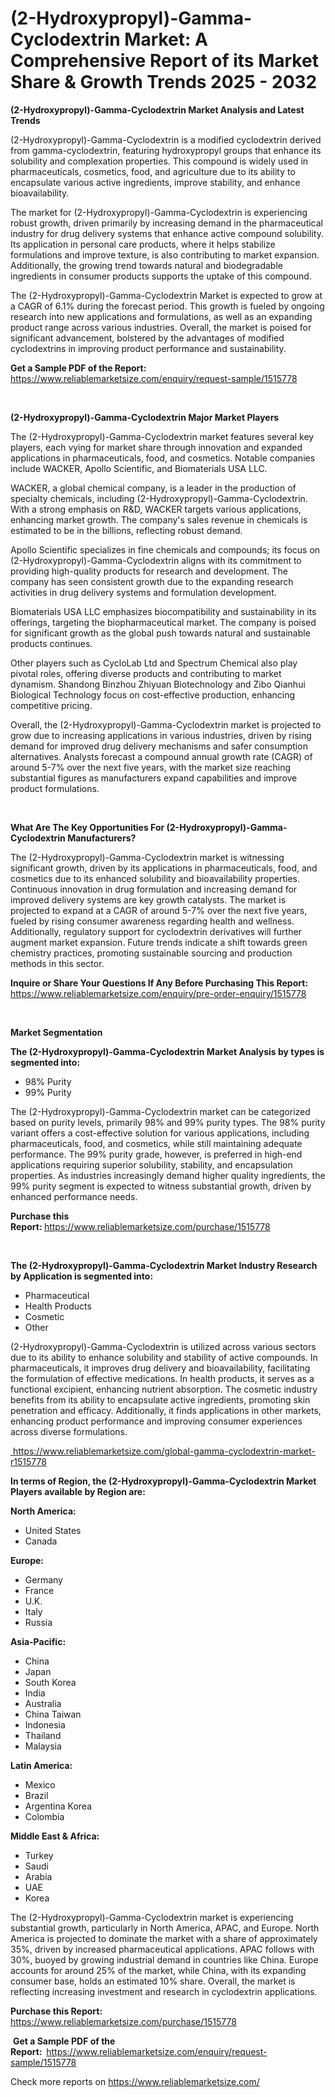 <p><h1>(2-Hydroxypropyl)-Gamma-Cyclodextrin Market: A Comprehensive Report of its Market Share & Growth Trends 2025 - 2032</h1></p><p><strong>(2-Hydroxypropyl)-Gamma-Cyclodextrin Market Analysis and Latest Trends</strong></p>
<p><p>(2-Hydroxypropyl)-Gamma-Cyclodextrin is a modified cyclodextrin derived from gamma-cyclodextrin, featuring hydroxypropyl groups that enhance its solubility and complexation properties. This compound is widely used in pharmaceuticals, cosmetics, food, and agriculture due to its ability to encapsulate various active ingredients, improve stability, and enhance bioavailability.</p><p>The market for (2-Hydroxypropyl)-Gamma-Cyclodextrin is experiencing robust growth, driven primarily by increasing demand in the pharmaceutical industry for drug delivery systems that enhance active compound solubility. Its application in personal care products, where it helps stabilize formulations and improve texture, is also contributing to market expansion. Additionally, the growing trend towards natural and biodegradable ingredients in consumer products supports the uptake of this compound.</p><p>The (2-Hydroxypropyl)-Gamma-Cyclodextrin Market is expected to grow at a CAGR of 6.1% during the forecast period. This growth is fueled by ongoing research into new applications and formulations, as well as an expanding product range across various industries. Overall, the market is poised for significant advancement, bolstered by the advantages of modified cyclodextrins in improving product performance and sustainability.</p></p>
<p><strong>Get a Sample PDF of the Report:&nbsp;</strong> <a href="https://www.reliablemarketsize.com/enquiry/request-sample/1515778?utm_campaign=3072&utm_medium=2&utm_source=Github&utm_content=ia&utm_term=29032025&utm_id=2-hydroxypropyl-gamma-cyclodextrin">https://www.reliablemarketsize.com/enquiry/request-sample/1515778</a></p>
<p>&nbsp;</p>
<p><strong>(2-Hydroxypropyl)-Gamma-Cyclodextrin Major Market Players</strong></p>
<p><p>The (2-Hydroxypropyl)-Gamma-Cyclodextrin market features several key players, each vying for market share through innovation and expanded applications in pharmaceuticals, food, and cosmetics. Notable companies include WACKER, Apollo Scientific, and Biomaterials USA LLC.</p><p>WACKER, a global chemical company, is a leader in the production of specialty chemicals, including (2-Hydroxypropyl)-Gamma-Cyclodextrin. With a strong emphasis on R&D, WACKER targets various applications, enhancing market growth. The company's sales revenue in chemicals is estimated to be in the billions, reflecting robust demand.</p><p>Apollo Scientific specializes in fine chemicals and compounds; its focus on (2-Hydroxypropyl)-Gamma-Cyclodextrin aligns with its commitment to providing high-quality products for research and development. The company has seen consistent growth due to the expanding research activities in drug delivery systems and formulation development.</p><p>Biomaterials USA LLC emphasizes biocompatibility and sustainability in its offerings, targeting the biopharmaceutical market. The company is poised for significant growth as the global push towards natural and sustainable products continues.</p><p>Other players such as CycloLab Ltd and Spectrum Chemical also play pivotal roles, offering diverse products and contributing to market dynamism. Shandong Binzhou Zhiyuan Biotechnology and Zibo Qianhui Biological Technology focus on cost-effective production, enhancing competitive pricing.</p><p>Overall, the (2-Hydroxypropyl)-Gamma-Cyclodextrin market is projected to grow due to increasing applications in various industries, driven by rising demand for improved drug delivery mechanisms and safer consumption alternatives. Analysts forecast a compound annual growth rate (CAGR) of around 5-7% over the next five years, with the market size reaching substantial figures as manufacturers expand capabilities and improve product formulations.</p></p>
<p>&nbsp;</p>
<p><strong>What Are The Key Opportunities For (2-Hydroxypropyl)-Gamma-Cyclodextrin Manufacturers?</strong></p>
<p><p>The (2-Hydroxypropyl)-Gamma-Cyclodextrin market is witnessing significant growth, driven by its applications in pharmaceuticals, food, and cosmetics due to its enhanced solubility and bioavailability properties. Continuous innovation in drug formulation and increasing demand for improved delivery systems are key growth catalysts. The market is projected to expand at a CAGR of around 5-7% over the next five years, fueled by rising consumer awareness regarding health and wellness. Additionally, regulatory support for cyclodextrin derivatives will further augment market expansion. Future trends indicate a shift towards green chemistry practices, promoting sustainable sourcing and production methods in this sector.</p></p>
<p><strong>Inquire or Share Your Questions If Any Before Purchasing This Report:</strong> <a href="https://www.reliablemarketsize.com/enquiry/pre-order-enquiry/1515778?utm_campaign=3072&utm_medium=2&utm_source=Github&utm_content=ia&utm_term=29032025&utm_id=2-hydroxypropyl-gamma-cyclodextrin">https://www.reliablemarketsize.com/enquiry/pre-order-enquiry/1515778</a></p>
<p>&nbsp;</p>
<p><strong>Market Segmentation</strong></p>
<p><strong>The (2-Hydroxypropyl)-Gamma-Cyclodextrin Market Analysis by types is segmented into:</strong></p>
<p><ul><li>98% Purity</li><li>99% Purity</li></ul></p>
<p><p>The (2-Hydroxypropyl)-Gamma-Cyclodextrin market can be categorized based on purity levels, primarily 98% and 99% purity types. The 98% purity variant offers a cost-effective solution for various applications, including pharmaceuticals, food, and cosmetics, while still maintaining adequate performance. The 99% purity grade, however, is preferred in high-end applications requiring superior solubility, stability, and encapsulation properties. As industries increasingly demand higher quality ingredients, the 99% purity segment is expected to witness substantial growth, driven by enhanced performance needs.</p></p>
<p><strong>Purchase this Report:&nbsp;</strong><a href="https://www.reliablemarketsize.com/purchase/1515778?utm_campaign=3072&utm_medium=2&utm_source=Github&utm_content=ia&utm_term=29032025&utm_id=2-hydroxypropyl-gamma-cyclodextrin">https://www.reliablemarketsize.com/purchase/1515778</a></p>
<p>&nbsp;</p>
<p><strong>The (2-Hydroxypropyl)-Gamma-Cyclodextrin Market Industry Research by Application is segmented into:</strong></p>
<p><ul><li>Pharmaceutical</li><li>Health Products</li><li>Cosmetic</li><li>Other</li></ul></p>
<p><p>(2-Hydroxypropyl)-Gamma-Cyclodextrin is utilized across various sectors due to its ability to enhance solubility and stability of active compounds. In pharmaceuticals, it improves drug delivery and bioavailability, facilitating the formulation of effective medications. In health products, it serves as a functional excipient, enhancing nutrient absorption. The cosmetic industry benefits from its ability to encapsulate active ingredients, promoting skin penetration and efficacy. Additionally, it finds applications in other markets, enhancing product performance and improving consumer experiences across diverse formulations.</p></p>
<p><a href="https://www.reliablemarketsize.com/global-gamma-cyclodextrin-market-r1515778?utm_campaign=3072&utm_medium=2&utm_source=Github&utm_content=ia&utm_term=29032025&utm_id=2-hydroxypropyl-gamma-cyclodextrin">&nbsp;https://www.reliablemarketsize.com/global-gamma-cyclodextrin-market-r1515778</a></p>
<p><strong>In terms of Region, the (2-Hydroxypropyl)-Gamma-Cyclodextrin Market Players available by Region are:</strong></p>
<p>
    <p> <strong> North America: </strong>
        <ul>
            <li>United States</li>
            <li>Canada</li>
        </ul>
        </p> 
    <p> <strong> Europe: </strong>
        <ul>
            <li>Germany</li>
            <li>France</li>
            <li>U.K.</li>
            <li>Italy</li>
            <li>Russia</li>
        </ul>
        </p> 
    <p> <strong> Asia-Pacific: </strong>
        <ul>
            <li>China</li>
            <li>Japan</li>
            <li>South Korea</li>
            <li>India</li>
            <li>Australia</li>
            <li>China Taiwan</li>
            <li>Indonesia</li>
            <li>Thailand</li>
            <li>Malaysia</li>
        </ul>
        </p> 
    <p> <strong> Latin America: </strong>
        <ul>
            <li>Mexico</li>
            <li>Brazil</li>
            <li>Argentina Korea</li>
            <li>Colombia</li>
        </ul>
        </p> 
    <p> <strong> Middle East & Africa: </strong>
        <ul>
            <li>Turkey</li>
            <li>Saudi</li>
            <li>Arabia</li>
            <li>UAE</li>
            <li>Korea</li>
        </ul>
    </p>
    </p>
<p><p>The (2-Hydroxypropyl)-Gamma-Cyclodextrin market is experiencing substantial growth, particularly in North America, APAC, and Europe. North America is projected to dominate the market with a share of approximately 35%, driven by increased pharmaceutical applications. APAC follows with 30%, buoyed by growing industrial demand in countries like China. Europe accounts for around 25% of the market, while China, with its expanding consumer base, holds an estimated 10% share. Overall, the market is reflecting increasing investment and research in cyclodextrin applications.</p></p>
<p><strong>Purchase this Report: </strong><a href="https://www.reliablemarketsize.com/purchase/1515778?utm_campaign=3072&utm_medium=2&utm_source=Github&utm_content=ia&utm_term=29032025&utm_id=2-hydroxypropyl-gamma-cyclodextrin">https://www.reliablemarketsize.com/purchase/1515778</a></p>
<p>&nbsp;<strong>Get a Sample PDF of the Report:&nbsp;&nbsp;</strong><a href="https://www.reliablemarketsize.com/enquiry/request-sample/1515778?utm_campaign=3072&utm_medium=2&utm_source=Github&utm_content=ia&utm_term=29032025&utm_id=2-hydroxypropyl-gamma-cyclodextrin">https://www.reliablemarketsize.com/enquiry/request-sample/1515778</a></p>
<p><strong></strong></p>
<p>Check more reports on <a href="https://www.reliablemarketsize.com/?utm_campaign=3072&utm_medium=2&utm_source=Github&utm_content=ia&utm_term=29032025&utm_id=2-hydroxypropyl-gamma-cyclodextrin">https://www.reliablemarketsize.com/</a></p>